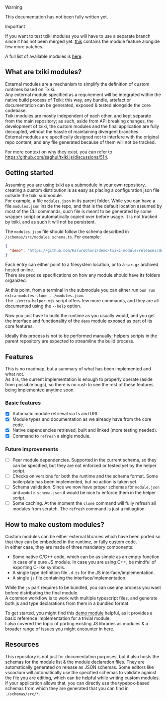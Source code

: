 > [!WARNING]  
> This documentation has not been fully written yet.

> [!IMPORTANT]  
> If you want to test txiki modules you will have to use a separate branch since it has not been merged yet.
> [this](https://github.com/KaruroChori/txiki.js/tree/stable-gluegunfw) contains the module feature alongide few more patches.

A full list of available modules is [here](./docs/modules.md).

## What are txiki modules?

External modules are a mechanism to simplify the definition of custom runtimes based on Txiki.  
Any external module specified as a requirement will be integrated within the native build process of Txiki; this way, any bundle, artefact or documentation can be generated, exposed & tested alongside the core codebase.  
Txiki modules are mostly independent of each other, and kept separate from the main repository; as such, aside from API breaking changes, the development of txiki, the custom modules and the final application are fully decoupled, without the hassle of maintaining divergent branches.  
External modules are specifically designed not to interfere with the original repo content, and any file generated because of them will not be tracked.

For more context on why they exist, you can refer to https://github.com/saghul/txiki.js/discussions/514.

## Getting started

Assuming you are using txiki as a submodule in your own repository, creating a custom distribution is as easy as placing a configuration json file outside the txiki submodule.  
For example, a file `modules.json` in its parent folder. While you can have a file `modules.json` inside the repo, and that is the default location assumed by most of the CLI commands, such file is meant to be generated by some wrapper script or automatically copied over before usage. It is not tracked by txiki, and as such it will not be persistent.

The `modules.json` file should follow the schema described in `/schemas/src/modules.schema.ts`. For example:

```json
{
  "demo": "https://github.com/KaruroChori/demo-txiki-module/releases/download/v2.1.0/module.tar.gz"
}
```

Each entry can either point to a filesystem location, or to a `tar.gz` archived hosted online.  
There are precise specifications on how any module should have its folders organized.

At this point, from a terminal in the submodule you can either run `bun run extra-modules-clone ../modules.json`.  
The `./extra-helper.mjs` script offers few more commands, and they are all documented using the `--help` option.

Now you just have to build the runtime as you usually would, and you get the interface and functionality of the `demo` module exposed as part of its core features.

Ideally this process is not to be performed manually; helpers scripts in the parent repository are expected to streamline the build process.

## Features

This is no roadmap, but a summary of what has been implemented and what not.  
As it is, the current implementation is enough to properly operate (aside from possible bugs), so there is no rush to see the rest of these features being implemented anytime soon.

### Basic features

- [x] Automatic module retrieval via fs and URI.
- [x] Module types and documentation as we already have from the core code.
- [x] Native dependencies retrieved, built and linked (more testing needed).
- [x] Command to `refresh` a single module.

### Future improvements

- [ ] Peer module dependencies. Supported in the current schema, so they can be specified, but they are not enforced or tested yet by the helper script.
- [ ] Checks on versions for both the runtime and the schema format. Some boilerplate has been implemented, but no action is taken yet.
- [ ] Schema validation. Since we now have proper schemas for `module.json` and `module.schema.json` it would be nice to enforce them in the helper script.
- [ ] Some caching. At the moment the `clone` command will fully refresh all modules from scratch. The `refresh` command is just a mitiagtion.

## How to make custom modules?

Custom modules can be either external libraries which have been ported so that they can be embedded in the runtime, or fully custom code.  
In either case, they are made of three mandatory components:

- Some native C/C++ code, which can be as simple as an empty function in case of a pure JS module. In case you are using C++, be mindful of exporting C-like symbols.
- A single type definition file `.d.ts` for the JS interface/implementation.
- A single `js` file containing the interface/implementation.

While the `js` part requires to be bundled, you can use any process you want before distributing the final module.  
A common workflow is to work with multiple typescript files, and generate both js and type declarations from them in a bundled format.

To get started, you might find this [demo module](https://github.com/KaruroChori/demo-txiki-module) helpful, as it provides a basic reference implementation for a trivial module.  
I also covered the topic of porting existing JS libraries as modules & a broader range of issues you might encounter in [here](./docs/how-to.md).

## Resources

This repository is not just for documentation purposes, but it also hosts the schemas for the module list & the module declaration files. They are automatically generated on release as JSON schemas. Some editors like vscodium will automatically use the specified schemas to validate against the file you are editing, which can be helpful while writing custom modules.  
If your application allows that, you can directly use the typebox-based schemas from which they are generated that you can find in `./schemas/src/*`.
